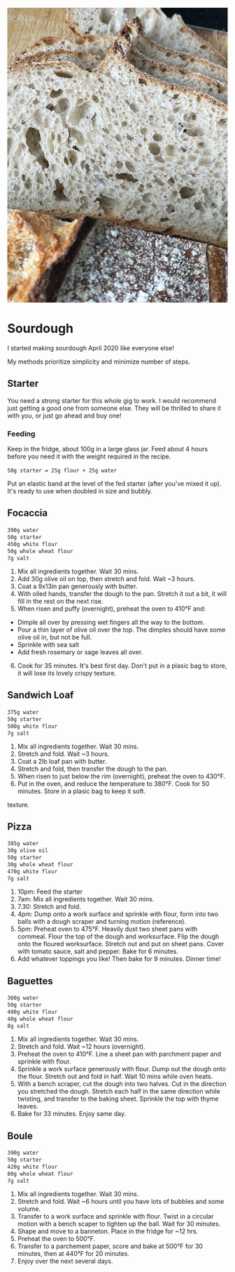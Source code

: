 ![Sliced boule](https://github.com/dmmgriffiths/sourdough/blob/0667c06fe7867e488f940087c1353e8ba1df016a/71A7A20F-0ADD-4B87-A81D-6381EA637AC6.jpeg)

# Sourdough

I started making sourdough April 2020 like everyone else!

My methods prioritize simplicity and minimize number of steps.

## Starter

You need a strong starter for this whole gig to work. I would recommend just getting a good one from someone else. They will be thrilled to share it with you, or just go ahead and buy one!

### Feeding

Keep in the fridge, about 100g in a large glass jar. Feed about 4 hours before you need it with the weight required in the recipe.

`50g starter = 25g flour + 25g water`

Put an elastic band at the level of the fed starter (after you've mixed it up). It's ready to use when doubled in size and bubbly. 

## Focaccia 

```
390g water
50g starter
450g white flour
50g whole wheat flour
7g salt
```

1. Mix all ingredients together. Wait 30 mins.
2. Add 30g olive oil on top, then stretch and fold. Wait ~3 hours.
3. Coat a 9x13in pan generously with butter.
4. With oiled hands, transfer the dough to the pan. Stretch it out a bit, it will fill in the rest on the next rise.
5. When risen and puffy (overnight), preheat the oven to 410°F and:
- Dimple all over by pressing wet fingers all the way to the bottom.
- Pour a thin layer of olive oil over the top. The dimples should have some olive oil in, but not be full.
- Sprinkle with sea salt 
- Add fresh rosemary or sage leaves all over.
6. Cook for 35 minutes. It's best first day. Don't put in a plasic bag to store, it will lose its lovely crispy texture. 

## Sandwich Loaf

```
375g water
50g starter
500g white flour
7g salt
```

1. Mix all ingredients together. Wait 30 mins.
2. Stretch and fold. Wait ~3 hours.
3. Coat a 2lb loaf pan with butter.
4. Stretch and fold, then transfer the dough to the pan.
5. When risen to just below the rim (overnight), preheat the oven to 430°F.
6. Put in the oven, and reduce the temperature to 380°F. Cook for 50 minutes. Store in a plasic bag to keep it soft.

texture. 

## Pizza

```
385g water
30g olive oil
50g starter
30g whole wheat flour 
470g white flour
7g salt
```
1. 10pm: Feed the starter
2. 7am: Mix all ingredients together. Wait 30 mins.
3. 7.30: Stretch and fold. 
4. 4pm: Dump onto a work surface and sprinkle with flour, form into two balls with a dough scraper and turning motion (reference). 
5. 5pm: Preheat oven to 475°F. Heavily dust two sheet pans with cornmeal. Flour the top of the dough and worksurface. Flip the dough onto the floured worksurface. Stretch out and put on sheet pans. Cover with tomato sauce, salt and pepper. Bake for 6 minutes.
6. Add whatever toppings you like! Then bake for 9 minutes. Dinner time!


## Baguettes 

```
360g water
50g starter
400g white flour
40g whole wheat flour
8g salt
```

1. Mix all ingredients together. Wait 30 mins.
2. Stretch and fold. Wait ~12 hours (overnight).
3. Preheat the oven to 410°F. Line a sheet pan with parchment paper and sprinkle with flour.
4. Sprinkle a work surface generously with flour. Dump out the dough onto the flour. Stretch out and fold in half. Wait 10 mins while oven heats.
5. With a bench scraper, cut the dough into two halves. Cut in the direction you stretched the dough. Stretch each half in the same direction while twisting, and transfer to the baking sheet. Sprinkle the top with thyme leaves.
6. Bake for 33 minutes. Enjoy same day.


## Boule 

```
390g water
50g starter
420g white flour
80g whole wheat flour
7g salt
```

1. Mix all ingredients together. Wait 30 mins.
2. Stretch and fold. Wait ~6 hours until you have lots of bubbles and some volume.
3. Transfer to a work surface and sprinkle with flour. Twist in a circular motion with a bench scaper to tighten up the ball. Wait for 30 minutes.
4. Shape and move to a banneton. Place in the fridge for ~12 hrs.
5. Preheat the oven to 500°F.
6. Transfer to a parchement paper, score and bake at 500°F for 30 minutes, then at 440°F for 20 minutes.
7. Enjoy over the next several days.
